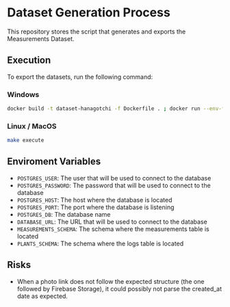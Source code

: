 # Dataset Generation Process 
This repository stores the script that generates and exports the Measurements Dataset.

## Execution

To export the datasets, run the following command:

### Windows 

```bash
docker build -t dataset-hanagotchi -f Dockerfile . ; docker run --env-file .env dataset-hanagotchi ; docker rmi dataset-hanagotchi -f
```

### Linux / MacOS

```bash
make execute
```

## Enviroment Variables

- `POSTGRES_USER`: The user that will be used to connect to the database
- `POSTGRES_PASSWORD`: The password that will be used to connect to the database
- `POSTGRES_HOST`: The host where the database is located
- `POSTGRES_PORT`: The port where the database is listening
- `POSTGRES_DB`: The database name
- `DATABASE_URL`: The URL that will be used to connect to the database
- `MEASUREMENTS_SCHEMA`: The schema where the measurements table is located
- `PLANTS_SCHEMA`: The schema where the logs table is located

## Risks

- When a photo link does not follow the expected structure (the one followed by Firebase Storage), it could possibly not parse the created_at date as expected.